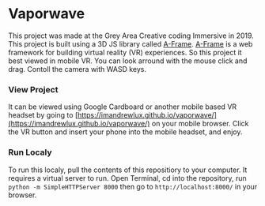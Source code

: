 # Vaporwave
This project was made at the Grey Area Creative coding Immersive in 2019. This project is built using a 3D JS library called [A-Frame](https://aframe.io/). [A-Frame](https://aframe.io/) is a web framework for building virtual reality (VR) experiences. So this project it best viewed in mobile VR. You can look arround with the mouse click and drag. Contoll the camera with WASD keys.

### View Project
It can be viewed using Google Cardboard or another mobile based VR headset by going to [https://imandrewlux.github.io/vaporwave/](https://imandrewlux.github.io/vaporwave/) on your mobile browser. Click the VR button and insert your phone into the mobile headset, and enjoy. 

### Run Localy
To run this localy, pull the contents of this repositiory to your computer. It requires a virtual server to run. Open Terminal, cd into the repository, run `python -m SimpleHTTPServer 8000` then go to `http://localhost:8000/` in your browser.